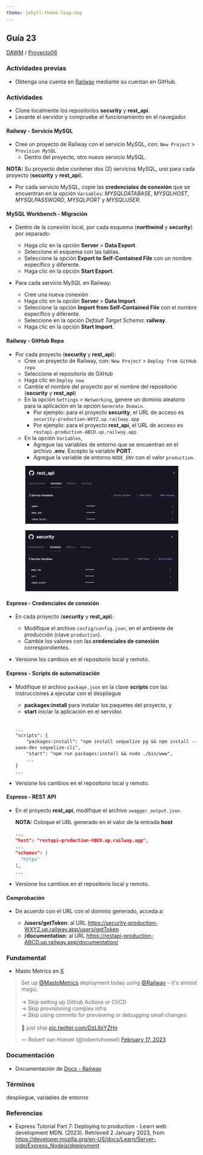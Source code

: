 ```yaml
---
theme: jekyll-theme-leap-day
---
```


## Guía 23

[DAWM](/DAWM/) / [Proyecto06](/DAWM/proyectos/2023/proyecto06)

### Actividades previas

* Obtenga una cuenta en [Railway](https://railway.app/) mediante su cuentan en GitHub.

### Actividades


* Clone localmente los repositorios **security** y **rest_api**.
* Levante el servidor y compruebe el funcionamiento en el navegador.

#### Railway - Servicio MySQL

* Cree un proyecto de Railway con el servicio MySQL, con: `New Project` > `Provision MySQL`
  + Dentro del proyecto, otro nuevo servicio MySQL. 

**NOTA:** Su proyecto debe contener dos (2) servicios MySQL, uno para cada proyecto (**security** y **rest_api**).

* Por cada servicio MySQL, copie las **credenciales de conexión** que se encuentran en la opción `Variables`: _MYSQLDATABASE_, _MYSQLHOST_, _MYSQLPASSWORD_, _MYSQLPORT_ y _MYSQLUSER_.

#### MySQL Workbench - Migración

* Dentro de la conexión local, por cada esquema (**northwind** y **security**) por separado:
  + Haga clic en la opción **Server** > **Data Export**.
  + Seleccione el esquema con las tablas.
  + Seleccione la opción **Export to Self-Contained File** con un nombre específico y diferente. 
  + Haga clic en la opción **Start Export**.

* Para cada servicio MySQL en Railway:
  + Cree una nueva conexión
  + Haga clic en la opción **Server** > **Data Import**.
  + Seleccione la opción **Import from Self-Contained File** con el nombre específico y diferente. 
  + Seleccione en la opción _Default Target Schema_: **railway**.
  + Haga clic en la opción **Start Import**.

#### Railway - GitHub Repo

* Por cada proyecto (**security** y **rest_api**): 
  + Cree un proyecto de Railway, con: `New Project` > `Deploy from GitHub repo`
  + Seleccione el repositorio de GitHub
  + Haga clic en `Deploy now`
  + Cambie el nombre del proyecto por el nombre del repositorio (**security** y **rest_api**)
  + En la opción `Settings` > `Networking`, genere un dominio aleatorio para la aplicación en la opción `Generate Domain`.
  	- Por ejemplo: para el proyecto **security**, el URL de acceso es `security-production-WXYZ.up.railway.app`
  	- Por ejemplo: para el proyecto **rest_api**, el URL de acceso es `restapi-production-ABCD.up.railway.app`
  + En la opción `Variables`, 
  	- Agregue las variables de entorno que se encuentran en el archivo **.env**. Excepto la variable **PORT**.
  	- Agregue la variable de entorno `NODE_ENV` con el valor `production`.

<p style="text-align: center;">
	<img src="imagenes/rest_api_vars.png" width="80%">
</p>

<p style="text-align: center;">
	<img src="imagenes/security_vars.png" width="80%">
</p>

#### Express - Credenciales de conexión

* En cada proyecto (**security** y **rest_api**):
  + Modifique el archivo `config/config.json`, en el ambiente de producción (clave `production`). 
  + Cambie los valores con las **credenciales de conexión** correspondientes.

* Versione los cambios en el repositorio local y remoto.

#### Express - Scripts de automatización  

* Modifique el archivo `package.json` en la clave **scripts** con las instrucciones a ejecutar con el despliegue 
	
  + **packages:install** para instalar los paquetes del proyecto, y
  + **start** iniciar la aplicación en el servidor.
  
  <pre><code>
  ...
  "scripts": {
      "packages:install": "npm install sequelize pg && npm install --save-dev sequelize-cli",
	  "start": "npm run packages:install && node ./bin/www",
      ...
  }
  ...
  </code></pre>

* Versione los cambios en el repositorio local y remoto.

#### Express - REST API

* En el proyecto **rest_api**, modifique el archivo `swagger_output.json`.

  **NOTA:** Coloque el URL generado en el valor de la entrada **host**

  ```json
  ...
  "host": "restapi-production-ABCD.up.railway.app",
  ...
  "schemes": [
    "https"
  ],
  ...
  ```

* Versione los cambios en el repositorio local y remoto.

#### Comprobación

* De acuerdo con el URL con el dominio generado, acceda a:

  + **/users/getToken**: al URL https://security-production-WXYZ.up.railway.app/users/getToken
  + **/documentation**: al URL https://restapi-production-ABCD.up.railway.app/documentation/

### Fundamental

* Masto Metrics en [X](https://twitter.com/robertvhoesel/status/1626646457980751883)

<blockquote class="twitter-tweet" data-media-max-width="560"><p lang="en" dir="ltr">Set up <a href="https://twitter.com/MastoMetrics?ref_src=twsrc%5Etfw">@MastoMetrics</a> deployment today using <a href="https://twitter.com/Railway?ref_src=twsrc%5Etfw">@Railway</a> – it&#39;s almost magic. <br><br>→ Skip setting up Github Actions or CI/CD<br>→ Skip provisioning complex infra<br>→ Skip using commits for previewing or debugging small changes<br><br>🚅 just ship <a href="https://t.co/DzLIbiYZHn">pic.twitter.com/DzLIbiYZHn</a></p>&mdash; Robert van Hoesel (@robertvhoesel) <a href="https://twitter.com/robertvhoesel/status/1626646457980751883?ref_src=twsrc%5Etfw">February 17, 2023</a></blockquote> <script async src="https://platform.twitter.com/widgets.js" charset="utf-8"></script>

### Documentación

* Documentación de [Docs - Railway](https://docs.railway.app/)

### Términos

despliegue, variables de entorno

### Referencias

* Express Tutorial Part 7: Deploying to production - Learn web development MDN. (2023). Retrieved 2 January 2023, from https://developer.mozilla.org/en-US/docs/Learn/Server-side/Express_Nodejs/deployment
